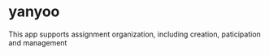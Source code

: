 # yanyoo

This app supports assignment organization, including creation, paticipation and management